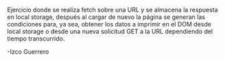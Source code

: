 Ejercicio donde se realiza fetch sobre una URL y se almacena la respuesta 
en local storage, después al cargar de nuevo la página se generan las 
condiciones para, ya sea, obtener los datos a imprimir en el DOM desde 
local storage o desde una nueva solicitud GET a la URL dependiendo del 
tiempo transcurrido.

-Izco Guerrero
